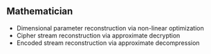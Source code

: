 ## Mathematician ##
- Dimensional parameter reconstruction via non-linear optimization
- Cipher stream reconstruction via approximate decryption
- Encoded stream reconstruction via approximate decompression

